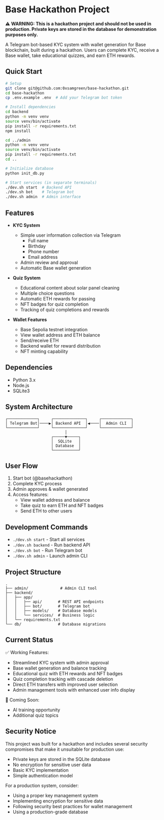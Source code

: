 # Base Hackathon Project

⚠️ **WARNING: This is a hackathon project and should not be used in production. Private keys are stored in the database for demonstration purposes only.**

A Telegram bot-based KYC system with wallet generation for Base blockchain, built during a hackathon. Users can complete KYC, receive a Base wallet, take educational quizzes, and earn ETH rewards.

## Quick Start

```bash
# Setup
git clone git@github.com:0xsamgreen/base-hackathon.git
cd base-hackathon
cp .env.example .env  # Add your Telegram bot token

# Install dependencies
cd backend
python -m venv venv
source venv/bin/activate
pip install -r requirements.txt
npm install

cd ../admin
python -m venv venv
source venv/bin/activate
pip install -r requirements.txt
cd ..

# Initialize database
python init_db.py

# Start services (in separate terminals)
./dev.sh start  # Backend API
./dev.sh bot    # Telegram bot
./dev.sh admin  # Admin interface
```

## Features

- **KYC System**
  - Simple user information collection via Telegram
    - Full name
    - Birthday
    - Phone number
    - Email address
  - Admin review and approval
  - Automatic Base wallet generation

- **Quiz System**
  - Educational content about solar panel cleaning
  - Multiple choice questions
  - Automatic ETH rewards for passing
  - NFT badges for quiz completion
  - Tracking of quiz completions and rewards

- **Wallet Features**
  - Base Sepolia testnet integration
  - View wallet address and ETH balance
  - Send/receive ETH
  - Backend wallet for reward distribution
  - NFT minting capability

## Dependencies

- Python 3.x
- Node.js
- SQLite3

## System Architecture

```
┌─────────────┐     ┌──────────────┐     ┌─────────────┐
│ Telegram Bot│────▶│ Backend API  │◀────│  Admin CLI  │
└─────────────┘     └──────────────┘     └─────────────┘
                          │
                    ┌─────▼─────┐
                    │  SQLite   │
                    │ Database  │
                    └───────────┘
```

## User Flow

1. Start bot (@basehackathon)
2. Complete KYC process
3. Admin approves & wallet generated
4. Access features:
   - View wallet address and balance
   - Take quiz to earn ETH and NFT badges
   - Send ETH to other users

## Development Commands

- `./dev.sh start` - Start all services
- `./dev.sh backend` - Run backend API
- `./dev.sh bot` - Run Telegram bot
- `./dev.sh admin` - Launch admin CLI

## Project Structure

```
.
├── admin/              # Admin CLI tool
├── backend/
│   ├── app/
│   │   ├── api/       # REST API endpoints
│   │   ├── bot/       # Telegram bot
│   │   ├── models/    # Database models
│   │   └── services/  # Business logic
│   └── requirements.txt
└── db/                # Database migrations
```

## Current Status

✅ Working Features:
- Streamlined KYC system with admin approval
- Base wallet generation and balance tracking
- Educational quiz with ETH rewards and NFT badges
- Quiz completion tracking with cascade deletion
- Direct ETH transfers with improved user selection
- Admin management tools with enhanced user info display

🚧 Coming Soon:
- AI training opportunity
- Additional quiz topics

## Security Notice

This project was built for a hackathon and includes several security compromises that make it unsuitable for production use:

- Private keys are stored in the SQLite database
- No encryption for sensitive user data
- Basic KYC implementation
- Simple authentication model

For a production system, consider:
- Using a proper key management system
- Implementing encryption for sensitive data
- Following security best practices for wallet management
- Using a production-grade database
